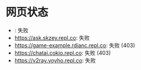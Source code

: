 # 网页状态
- : 失败
- https://ask.skzey.repl.co: 失败
- https://game-example.rdianc.repl.co: 失败 (403)
- https://chatai.cokio.repl.co: 失败 (403)
- https://v2ray.yoyho.repl.co: 失败
